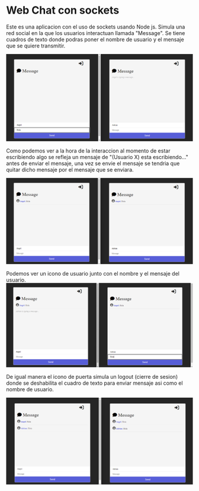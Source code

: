 # Web Chat con sockets

Este es una aplicacion con el uso de sockets usando Node js.
Simula una red social en la que los usuarios interactuan llamada "Message".
Se tiene cuadros de texto donde podras poner el nombre de usuario
y el mensaje que se quiere transmitir.

![WebChat start](img/github/github-image1.png)

Como podemos ver a la hora de la interaccion al momento de estar escribiendo
algo se refleja un mensaje de "(Usuario X) esta escribiendo..." antes de enviar
el mensaje, una vez se envie el mensaje se tendria que quitar dicho mensaje
por el mensaje que se enviara.

![WebChat Sending message](img/github/github-image2.png)

Podemos ver un icono de usuario junto con el nombre y el mensaje del usuario.
![WebChat another user typing](img/github/github-image3.png)


De igual manera el icono de puerta simula un logout (cierre de sesion) donde 
se deshabilita el cuadro de texto para enviar mensaje asi como el nombre de usuario.

![WebChat Logout](img/github/github-image4.png)